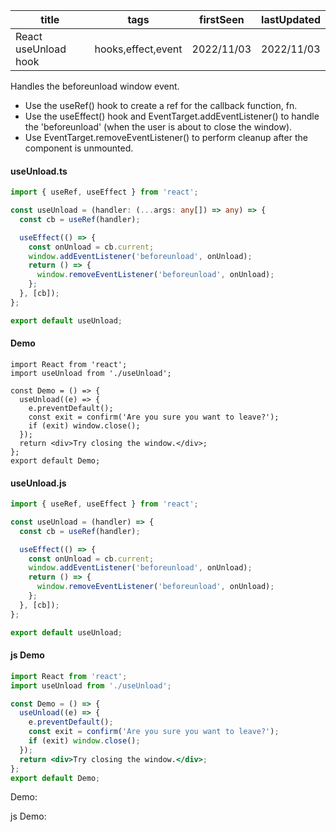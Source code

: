 | title                | tags               | firstSeen  | lastUpdated |
| -------------------- | ------------------ | ---------- | ----------- |
| React useUnload hook | hooks,effect,event | 2022/11/03 | 2022/11/03  |

Handles the beforeunload window event.

- Use the useRef() hook to create a ref for the callback function, fn.
- Use the useEffect() hook and EventTarget.addEventListener() to handle the 'beforeunload' (when the user is about to close the window).
- Use EventTarget.removeEventListener() to perform cleanup after the component is unmounted.

#### useUnload.ts

```ts
import { useRef, useEffect } from 'react';

const useUnload = (handler: (...args: any[]) => any) => {
  const cb = useRef(handler);

  useEffect(() => {
    const onUnload = cb.current;
    window.addEventListener('beforeunload', onUnload);
    return () => {
      window.removeEventListener('beforeunload', onUnload);
    };
  }, [cb]);
};

export default useUnload;
```

#### Demo

```tsx | pure
import React from 'react';
import useUnload from './useUnload';

const Demo = () => {
  useUnload((e) => {
    e.preventDefault();
    const exit = confirm('Are you sure you want to leave?');
    if (exit) window.close();
  });
  return <div>Try closing the window.</div>;
};
export default Demo;
```

#### useUnload.js

```js
import { useRef, useEffect } from 'react';

const useUnload = (handler) => {
  const cb = useRef(handler);

  useEffect(() => {
    const onUnload = cb.current;
    window.addEventListener('beforeunload', onUnload);
    return () => {
      window.removeEventListener('beforeunload', onUnload);
    };
  }, [cb]);
};

export default useUnload;
```

#### js Demo

```jsx | pure
import React from 'react';
import useUnload from './useUnload';

const Demo = () => {
  useUnload((e) => {
    e.preventDefault();
    const exit = confirm('Are you sure you want to leave?');
    if (exit) window.close();
  });
  return <div>Try closing the window.</div>;
};
export default Demo;
```

Demo:

<code src="./Demo.tsx"></code>

js Demo:

<code src="./js/Demo.jsx"></code>
